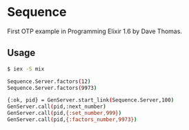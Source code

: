# Sequence

First OTP example in Programming Elixir 1.6 by Dave Thomas.

## Usage

```bash
$ iex -S mix

Sequence.Server.factors(12)
Sequence.Server.factors(9973)

{:ok, pid} = GenServer.start_link(Sequence.Server,100)
GenServer.call(pid,:next_number)
GenServer.call(pid,{:set_number,999})
GenServer.call(pid,{:factors_number,9973})
```
